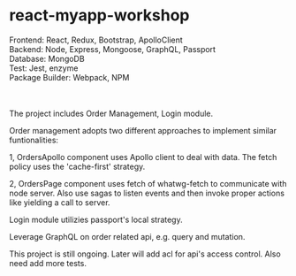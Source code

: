 # react-myapp-workshop

Frontend: React, Redux, Bootstrap, ApolloClient <br/>
Backend: Node, Express, Mongoose, GraphQL, Passport<br/>
Database: MongoDB<br/>
Test: Jest, enzyme<br/>
Package Builder: Webpack, NPM<br/>
<br/><br/>


The project includes Order Management, Login module.

Order management adopts two different approaches to implement similar funtionalities:

1, OrdersApollo component uses Apollo client to deal with data. The fetch policy uses the 'cache-first' strategy.

2, OrdersPage component uses fetch of whatwg-fetch to communicate with node server. Also use sagas to listen events and then invoke proper actions like yielding a call to server.


Login module utilizies passport's local strategy. 


Leverage GraphQL on order related api, e.g. query and mutation.

This project is still ongoing. Later will add acl for api's access control. Also need add more tests.



